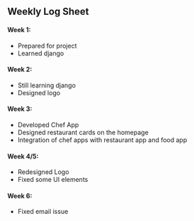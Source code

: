 ## Weekly Log Sheet

#### Week 1:
* Prepared for project
* Learned django

#### Week 2:
* Still learning django
* Designed logo 

#### Week 3:
* Developed Chef App
* Designed restaurant cards on the homepage
* Integration of chef apps with restaurant app and food app


#### Week 4/5:
* Redesigned Logo
* Fixed some UI elements



#### Week 6:
* Fixed email issue
